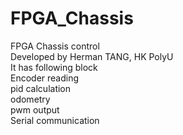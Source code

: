 # FPGA_Chassis
FPGA Chassis control  
Developed by Herman TANG, HK PolyU  
It has following block  
Encoder reading  
pid calculation  
odometry   
pwm output  
Serial communication  
